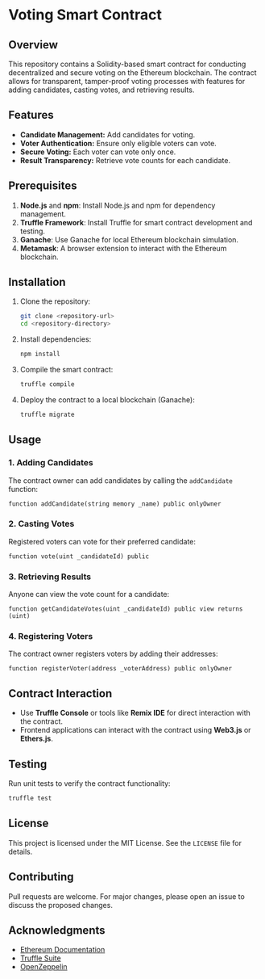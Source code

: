 # Voting Smart Contract

## Overview
This repository contains a Solidity-based smart contract for conducting decentralized and secure voting on the Ethereum blockchain. The contract allows for transparent, tamper-proof voting processes with features for adding candidates, casting votes, and retrieving results.

## Features
- **Candidate Management:** Add candidates for voting.
- **Voter Authentication:** Ensure only eligible voters can vote.
- **Secure Voting:** Each voter can vote only once.
- **Result Transparency:** Retrieve vote counts for each candidate.

## Prerequisites
1. **Node.js** and **npm**: Install Node.js and npm for dependency management.
2. **Truffle Framework**: Install Truffle for smart contract development and testing.
3. **Ganache**: Use Ganache for local Ethereum blockchain simulation.
4. **Metamask**: A browser extension to interact with the Ethereum blockchain.

## Installation
1. Clone the repository:
   ```bash
   git clone <repository-url>
   cd <repository-directory>
   ```
2. Install dependencies:
   ```bash
   npm install
   ```
3. Compile the smart contract:
   ```bash
   truffle compile
   ```
4. Deploy the contract to a local blockchain (Ganache):
   ```bash
   truffle migrate
   ```

## Usage
### 1. Adding Candidates
The contract owner can add candidates by calling the `addCandidate` function:
```solidity
function addCandidate(string memory _name) public onlyOwner
```

### 2. Casting Votes
Registered voters can vote for their preferred candidate:
```solidity
function vote(uint _candidateId) public
```

### 3. Retrieving Results
Anyone can view the vote count for a candidate:
```solidity
function getCandidateVotes(uint _candidateId) public view returns (uint)
```

### 4. Registering Voters
The contract owner registers voters by adding their addresses:
```solidity
function registerVoter(address _voterAddress) public onlyOwner
```

## Contract Interaction
- Use **Truffle Console** or tools like **Remix IDE** for direct interaction with the contract.
- Frontend applications can interact with the contract using **Web3.js** or **Ethers.js**.

## Testing
Run unit tests to verify the contract functionality:
```bash
truffle test
```

## License
This project is licensed under the MIT License. See the `LICENSE` file for details.

## Contributing
Pull requests are welcome. For major changes, please open an issue to discuss the proposed changes.

## Acknowledgments
- [Ethereum Documentation](https://ethereum.org/en/developers/)
- [Truffle Suite](https://trufflesuite.com/)
- [OpenZeppelin](https://openzeppelin.com/)
